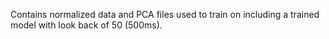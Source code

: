 Contains normalized data and PCA files used to train on including a trained model with look back of 50 (500ms).
